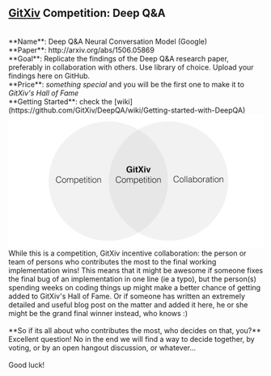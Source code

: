 ## [GitXiv](http://gitxiv.com) Competition: Deep Q&A
<br/>
**Name**: Deep Q&A Neural Conversation Model (Google)<br/>
**Paper**: http://arxiv.org/abs/1506.05869<br/>
**Goal**: Replicate the findings of the Deep Q&A research paper, preferably in collaboration with others. Use library of choice. Upload your findings here on GitHub.<br/>
**Price**: <i>something special</i> and you will be the first one to make it to <i>GitXiv's Hall of Fame</i><br/>
**Getting Started**: check the [wiki](https://github.com/GitXiv/DeepQA/wiki/Getting-started-with-DeepQA) <br/>
<img src="gitxivcompo.png">
While this is a competition, GitXiv incentive collaboration: the person or team of persons who contributes the most to the final working implementation wins! This means that it might be awesome if someone fixes the final bug of an implementation in one line (ie a typo), but the person(s) spending weeks on coding things up might make a better chance of getting added to GitXiv's Hall of Fame. Or if someone has written an extremely detailed and useful blog post on the matter and added it here, he or she might be the grand final winner instead, who knows :)<br/>
<br/>
**So if its all about who contributes the most, who decides on that, you?**<br/>
Excellent question! No in the end we will find a way to decide together, by voting, or by an open hangout discussion, or whatever...<br/>
<br/>
Good luck!
